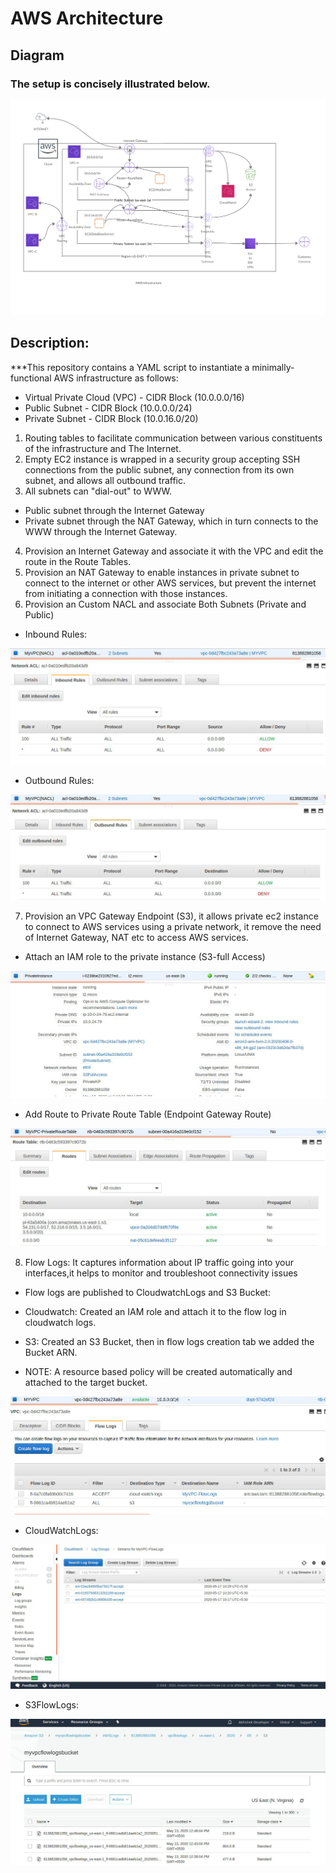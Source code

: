 # AWS Architecture #

## Diagram ##
### The setup is concisely illustrated below. ###
![](Images/AWSArchitecture-1.png)


## Description: ##
***This repository contains a YAML script to instantiate a minimally-functional AWS infrastructure as follows:
- Virtual Private Cloud (VPC) - CIDR Block (10.0.0.0/16)
 - Public Subnet - CIDR Block (10.0.0.0/24)
 - Private Subnet - CIDR Block (10.0.16.0/20)

1. Routing tables to facilitate communication between various constituents of the infrastructure and The Internet.
2. Empty EC2 instance is wrapped in a security group accepting SSH connections from the public subnet, any connection from its own subnet, and allows all outbound traffic.
3. All subnets can "dial-out" to WWW.
 - Public subnet through the Internet Gateway
 - Private subnet through the NAT Gateway, which in turn connects to the WWW through the Internet Gateway.
4. Provision an Internet Gateway and associate it with the VPC and edit the route in the Route Tables.
5. Provision an NAT Gateway to enable instances in private subnet to connect to the internet or other AWS services, but prevent     the internet from initiating a connection with those instances.
6. Provision an Custom NACL and associate Both Subnets (Private and Public)
 - Inbound Rules:

![](Images/NACLInbound.png)


 - Outbound Rules:

![](Images/NACLOutbound.png)
 
7. Provision an VPC Gateway Endpoint (S3), it allows private ec2 instance to connect to AWS services using a private network, it remove the need of Internet Gateway, NAT etc to access AWS services.
 - Attach an IAM role to the private instance (S3-full Access)

 ![](Images/IAMRole.png)
 
 - Add Route to Private Route Table (Endpoint Gateway Route)
 
 ![](Images/PrivateRTS3.png)


8. Flow Logs: It captures information about IP traffic going into your interfaces,it helps to monitor and troubleshoot connectivity issues
 
 - Flow logs are published to CloudwatchLogs and S3 Bucket:
  - Cloudwatch: Created an IAM role and attach it to the flow log in cloudwatch logs.
  - S3: Created an S3 Bucket, then in flow logs creation tab we added the Bucket ARN.
  
  - NOTE:
    A resource based policy will be created automatically and attached to the target bucket.

![](Images/FlowLogs.png)

  - CloudWatchLogs:
  
![](Images/CloudWatchLogs.png)  

  - S3FlowLogs:
  
![](Images/S3FlowLogs.png)
